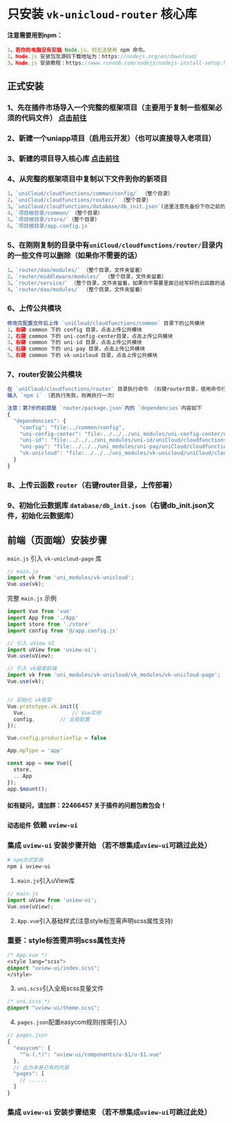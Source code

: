 
# 只安装 `vk-unicloud-router` 核心库

#### 注意需要用到npm：
```js
1、若你的电脑没有安装 Node.js，则无法使用 npm 命令。
2、Node.js 安装包及源码下载地址为：https://nodejs.org/en/download/
3、Node.js 安装教程：https://www.runoob.com/nodejs/nodejs-install-setup.html
```

## 正式安装

### 1、先在插件市场导入一个完整的框架项目（主要用于复制一些框架必须的代码文件） [点击前往](https://ext.dcloud.net.cn/plugin?id=2204)

### 2、新建一个uniapp项目（启用云开发）（也可以直接导入老项目）

### 3、新建的项目导入核心库 [点击前往](https://ext.dcloud.net.cn/plugin?id=4157)

### 4、从完整的框架项目中复制以下文件到你的新项目
```js
1、`uniCloud/cloudfunctions/common/config/` （整个目录）
2、`uniCloud/cloudfunctions/router/` （整个目录）
3、`uniCloud/cloudfunctions/database/db_init.json`(这里注意先备份下你之前的db_init.json）
4、`项目根目录/common/`（整个目录）
5、`项目根目录/store/`（整个目录）
6、`项目根目录/app.config.js`
```

### 5、在刚刚复制的目录中有`uniCloud/cloudfunctions/router/`目录内的一些文件可以删除（如果你不需要的话）

```js
1、`router/dao/modules/` （整个目录，文件夹留着）
2、`router/middleware/modules/` （整个目录，文件夹留着）
3、`router/service/` （整个目录，文件夹留着，如果你不需要里面已经写好的云函数的话）
4、`router/dao/modules/` （整个目录，文件夹留着）
```

### 6、上传公共模块
```js
修改完配置文件后上传 `uniCloud/cloudfunctions/common` 目录下的公共模块
1、右键 common 下的 config 目录，点击上传公共模块
2、右键 common 下的 uni-config-center目录，点击上传公共模块
3、右键 common 下的 uni-id 目录，点击上传公共模块
4、右键 common 下的 uni-pay 目录，点击上传公共模块
5、右键 common 下的 vk-unicloud 目录，点击上传公共模块
```


### 7、router安装公共模块
```js
在 `uniCloud/cloudfunctions/router` 目录执行命令 （右键router目录，使用命令行窗口打开所在目录）
输入 `npm i` （若执行失败，则再执行一次）
```

```js
注意：第7步的前提是 `router/package.json`内的 `dependencies`内容如下
{
  "dependencies": {
    "config": "file:../common/config",
    "uni-config-center": "file:../../../uni_modules/uni-config-center/uniCloud/cloudfunctions/common/uni-config-center",
    "uni-id": "file:../../../uni_modules/uni-id/uniCloud/cloudfunctions/common/uni-id",
    "uni-pay": "file:../../../uni_modules/uni-pay/uniCloud/cloudfunctions/common/uni-pay",
    "vk-unicloud": "file:../../../uni_modules/vk-unicloud/uniCloud/cloudfunctions/common/vk-unicloud"
  }
}

```

### 8、上传云函数 `router`（右键router目录，上传部署）


### 9、初始化云数据库 `database/db_init.json`（右键db_init.json文件，初始化云数据库）


## 前端（页面端）安装步骤

`main.js` 引入 `vk-unicloud-page` 库

```js
// main.js
import vk from 'uni_modules/vk-unicloud';
Vue.use(vk);
```

完整 `main.js` 示例

```js
import Vue from 'vue'
import App from './App'
import store from './store'
import config from '@/app.config.js'

// 引入 uView UI
import uView from 'uview-ui';
Vue.use(uView);

// 引入 vk框架前端
import vk from 'uni_modules/vk-unicloud/vk_modules/vk-unicloud-page';
Vue.use(vk);


// 初始化 vk框架
Vue.prototype.vk.init({
  Vue,               // Vue实例
  config,	     // 全局配置
});

Vue.config.productionTip = false

App.mpType = 'app'

const app = new Vue({
  store,
  ...App
});
app.$mount();

```

#### 如有疑问，请加群：22466457 关于插件的问题包教包会！

### `动态组件` 依赖 `uview-ui` 
### 集成 `uview-ui` 安装步骤开始 （若不想集成`uview-ui`可跳过此处）

```bash
# npm方式安装
npm i uview-ui
```


1. `main.js`引入uView库
```js
// main.js
import uView from 'uview-ui';
Vue.use(uView);
```

2. `App.vue`引入基础样式(注意style标签需声明scss属性支持)
### 重要：style标签需声明scss属性支持
```css
/* App.vue */
<style lang="scss">
@import "uview-ui/index.scss";
</style>
```

3. `uni.scss`引入全局scss变量文件
```css
/* uni.scss */
@import "uview-ui/theme.scss";
```

4. `pages.json`配置easycom规则(按需引入)

```js
// pages.json
{
  "easycom": {
    "^u-(.*)": "uview-ui/components/u-$1/u-$1.vue"
  },
  // 此为本身已有的内容
  "pages": [
    // ......
  ]
}
```

### 集成 `uview-ui` 安装步骤结束 （若不想集成`uview-ui`可跳过此处）

